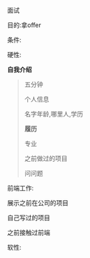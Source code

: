 面试

目的:拿offer

条件:

硬性:

**自我介绍**	

> 五分钟
>
> 个人信息
>
> 名字年龄,哪里人,学历
>
> **履历**
>
> 专业
>
> 之前做过的项目
>
> 问问题	

前端工作:

展示之前在公司的项目

自己写过的项目

之前接触过前端



软性: